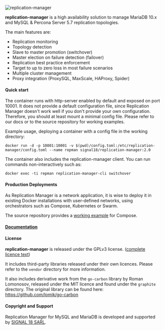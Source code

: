 ![replication-manager](https://github.com/signal18/replication-manager/raw/2.0/dashboard/static/logo.png)

__replication-manager__ is a high availability solution to manage MariaDB 10.x and MySQL & Percona Server 5.7 replication topologies.  

The main features are:
 * Replication monitoring
 * Topology detection
 * Slave to master promotion (switchover)
 * Master election on failure detection (failover)
 * Replication best practice enforcement
 * Target to up to zero loss in most failure scenarios
 * Multiple cluster management
 * Proxy integration (ProxySQL, MaxScale, HAProxy, Spider)

#### Quick start

The container runs with http-server enabled by default and exposed on port 10001. It does not provide a default configuration file, since Replication Manager doesn't work well if you don't provide your own configuration. Therefore, you should at least mount a minimal config file. Please refer to our docs or to the source repository for working examples.

Example usage, deploying a container with a config file in the working directory:
```
docker run -d -p 10001:10001 -v $(pwd)/config.toml:/etc/replication-manager/config.toml --name repman signal18/replication-manager:2.0
```

The container also includes the replication-manager client. You can run commands non-interactively such as:
```
docker exec -ti repman replication-manager-cli switchover
```

#### Production Deployments

As Replication Manager is a network application, it is wise to deploy it in existing Docker installations with user-defined networks, using orchestrators such as Compose, Kubernetes or Swarm.

The source repository provides a [working example](https://github.com/signal18/replication-manager/blob/2.0/test/docker/replication/docker-compose.yml) for Compose.

#### [Documentation](https://docs.signal18.io)

#### License

__replication-manager__ is released under the GPLv3 license. ([complete licence text](https://github.com/signal18/replication-manager/blob/master/LICENSE))

It includes third-party libraries released under their own licences. Please refer to the `vendor` directory for more information.

It also includes derivative work from the `go-carbon` library by Roman Lomonosov, released under the MIT licence and found under the `graphite` directory. The original library can be found here: https://github.com/lomik/go-carbon

#### Copyright and Support

Replication Manager for MySQL and MariaDB is developed and supported by [SIGNAL 18 SARL](https://signal18.io/products).
